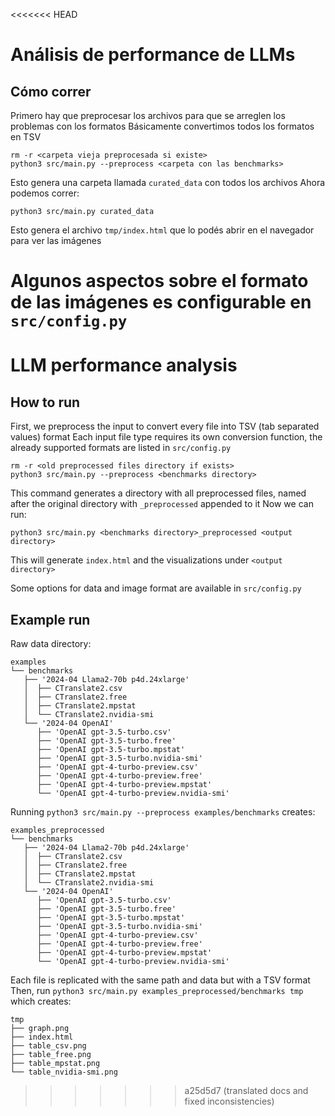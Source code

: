 <<<<<<< HEAD
# Análisis de performance de LLMs

## Cómo correr
Primero hay que preprocesar los archivos para que se arreglen los problemas con los formatos
Básicamente convertimos todos los formatos en TSV
```
rm -r <carpeta vieja preprocesada si existe>
python3 src/main.py --preprocess <carpeta con las benchmarks>
```

Esto genera una carpeta llamada `curated_data` con todos los archivos
Ahora podemos correr:
```
python3 src/main.py curated_data
```

Esto genera el archivo `tmp/index.html` que lo podés abrir en el navegador para ver las imágenes

Algunos aspectos sobre el formato de las imágenes es configurable en `src/config.py`
=======
# LLM performance analysis

## How to run
First, we preprocess the input to convert every file into TSV (tab separated values) format
Each input file type requires its own conversion function, the already supported formats are listed in `src/config.py`
```
rm -r <old preprocessed files directory if exists>
python3 src/main.py --preprocess <benchmarks directory>
```

This command generates a directory with all preprocessed files, named after the original directory with `_preprocessed` appended to it
Now we can run:
```
python3 src/main.py <benchmarks directory>_preprocessed <output directory>
```

This will generate `index.html` and the visualizations under `<output directory>`

Some options for data and image format are available in `src/config.py`


## Example run
Raw data directory:
```
examples
└── benchmarks
   ├── '2024-04 Llama2-70b p4d.24xlarge'
   │  ├── CTranslate2.csv
   │  ├── CTranslate2.free
   │  ├── CTranslate2.mpstat
   │  └── CTranslate2.nvidia-smi
   └── '2024-04 OpenAI'
      ├── 'OpenAI gpt-3.5-turbo.csv'
      ├── 'OpenAI gpt-3.5-turbo.free'
      ├── 'OpenAI gpt-3.5-turbo.mpstat'
      ├── 'OpenAI gpt-3.5-turbo.nvidia-smi'
      ├── 'OpenAI gpt-4-turbo-preview.csv'
      ├── 'OpenAI gpt-4-turbo-preview.free'
      ├── 'OpenAI gpt-4-turbo-preview.mpstat'
      └── 'OpenAI gpt-4-turbo-preview.nvidia-smi'
```

Running `python3 src/main.py --preprocess examples/benchmarks` creates:
```
examples_preprocessed
└── benchmarks
   ├── '2024-04 Llama2-70b p4d.24xlarge'
   │  ├── CTranslate2.csv
   │  ├── CTranslate2.free
   │  ├── CTranslate2.mpstat
   │  └── CTranslate2.nvidia-smi
   └── '2024-04 OpenAI'
      ├── 'OpenAI gpt-3.5-turbo.csv'
      ├── 'OpenAI gpt-3.5-turbo.free'
      ├── 'OpenAI gpt-3.5-turbo.mpstat'
      ├── 'OpenAI gpt-3.5-turbo.nvidia-smi'
      ├── 'OpenAI gpt-4-turbo-preview.csv'
      ├── 'OpenAI gpt-4-turbo-preview.free'
      ├── 'OpenAI gpt-4-turbo-preview.mpstat'
      └── 'OpenAI gpt-4-turbo-preview.nvidia-smi'
```
Each file is replicated with the same path and data but with a TSV format
Then, run `python3 src/main.py examples_preprocessed/benchmarks tmp` which creates:
```
tmp
├── graph.png
├── index.html
├── table_csv.png
├── table_free.png
├── table_mpstat.png
└── table_nvidia-smi.png
```


>>>>>>> a25d5d7 (translated docs and fixed inconsistencies)
